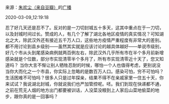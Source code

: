 来源：[朱欢尘（来自豆瓣）](https://www.douban.com/people/81605101/)的[广播](https://www.douban.com/people/81605101/status/2857738614/)


2020-03-09_12:19:18


忍了好几天还是忍不了。反对的是一刀切封城五十多天，这其中重点在于一刀切，以及封城时间过长。赞成的人，有几个了解了湖北各地区疫情的真实情况？可知湖北之大，除武汉外还有接近五千万人口，这些地方疫情严重程度有非常大的差别。都不用讨论到县乡级别——虽然其实就是应该讨论的越具体越好——单说市级别，好几个市从头到尾感染病例就两百例左右，除武汉外几乎所有市在半个多月前新增感染就是个位数，部分市实现清零半个多月了，所有市实现清零近十天了，您又知道吗？
当你大言不惭让别人牺牲忍耐的时候，哪怕一个人也值得考虑，更别说没当你大而化之一个市县，你实际上忽略的是数百万人口。感染可怕，穷不可怕吗？生活困难不可怕吗？很多人只是过年探亲，结果不得不在亲戚家里一住五十天，你来试试？我说湖北封城，你就说我们也严加管控呢。呸。我们到现在快递都不通，之前在荒无人烟的地方出门都要被训话，人没菜没粮到上人家后山菜地偷菜的地步，跟你真的是一回事吗？
